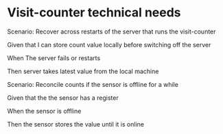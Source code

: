 # Visit-counter technical needs

Scenario: Recover across restarts of the server
that runs the visit-counter

  Given that I can store count value locally before switching off the server
   
  When The server fails or restarts
   
  Then server takes latest value from the local machine

Scenario: Reconcile counts if the sensor is offline for a while

  Given that the the sensor has a register
   
  When the sensor is offline
   
  Then the sensor stores the value until it is online
